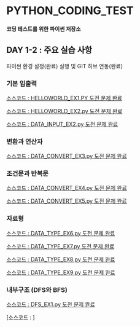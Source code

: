 # PYTHON_CODING_TEST
#### 코딩 테스트를 위한 파이썬 저장소

## DAY 1-2 : 주요 실습 사항
파이썬 환경 설정(완료) 실행 및 GIT 허브 연동(완료)

### 기본 입출력
[소스코드 : HELLOWORLD_EX1.PY 도전 문제 완료](https://github.com/Dalliaaaaa/PYTHON_CODING_TEST/blob/main/DAY1/HELLOWORLD_EX1.py)

[소스코드 : HELLOWORLD_EX2.py 도전 문제 완료](https://github.com/Dalliaaaaa/PYTHON_CODING_TEST/blob/main/DAY1/DATA_INPUT_EX2.py)

[소스코드 : DATA_INPUT_EX2.py 도전 문제 완료](https://github.com/Dalliaaaaa/PYTHON_CODING_TEST/blob/main/DAY1/DATA_INPUT_EX2.py)

### 변환과 연산자
[소스코드 : DATA_CONVERT_EX3.py 도전 문제 완료](https://github.com/Dalliaaaaa/PYTHON_CODING_TEST/blob/main/DAY1/DATA_CONVERT_EX3.py)

### 조건문과 반복문
[소스코드 : DATA_CONVERT_EX4.py 도전 문제 완료](https://github.com/Dalliaaaaa/PYTHON_CODING_TEST/blob/main/DAY1/IF_REPEAT_EX4.py)

[소스코드 : DATA_CONVERT_EX5.py 도전 문제 완료](https://github.com/Dalliaaaaa/PYTHON_CODING_TEST/blob/main/DAY1/IF_REPEAT_EX5.py)

### 자료형
[소스코드 : DATA_TYPE_EX6.py 도전 문제 완료](https://github.com/Dalliaaaaa/PYTHON_CODING_TEST/blob/main/DAY1-2/DATA_TYPE_EX6.py)

[소스코드 : DATA_TYPE_EX7.py 도전 문제 완료](https://github.com/Dalliaaaaa/PYTHON_CODING_TEST/blob/main/DAY1-2/DATA_TYPE_EX7.py)

[소스코드 : DATA_TYPE_EX8.py 도전 문제 완료](https://github.com/Dalliaaaaa/PYTHON_CODING_TEST/blob/main/DAY1-2/DATA_TYPE_EX8.py)

[소스코드 : DATA_TYPE_EX9.py 도전 문제 완료](https://github.com/Dalliaaaaa/PYTHON_CODING_TEST/blob/main/DAY1-2/DATA_TYPE_EX9.py)

### 내부구조 (DFS와 BFS)
[소스코드 : DFS_EX1.py 도전 문제 완료](https://github.com/Dalliaaaaa/PYTHON_CODING_TEST/blob/main/DAY6/BFS_EX1.py)

[소스코드 : ]
